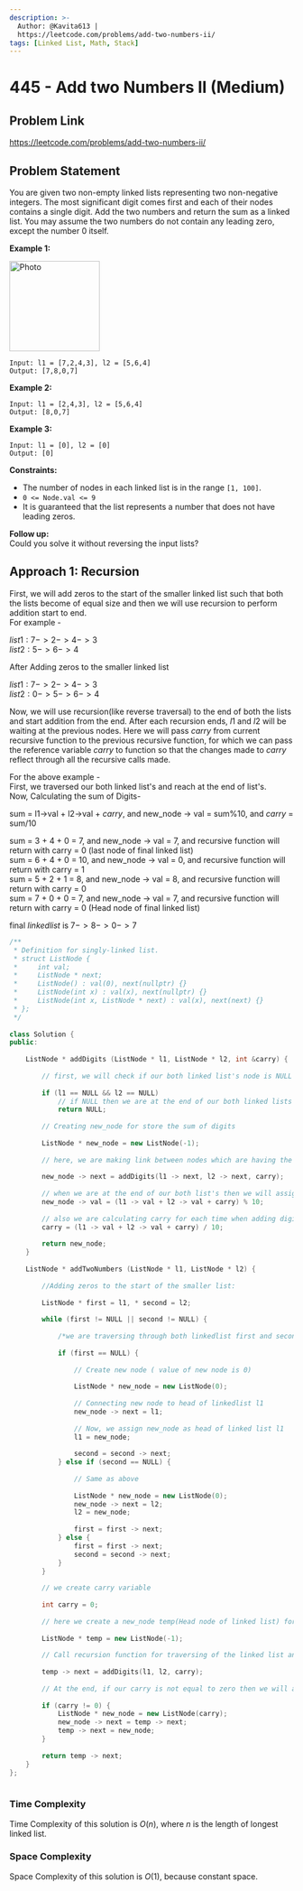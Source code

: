```yaml
---
description: >-
  Author: @Kavita613 |
  https://leetcode.com/problems/add-two-numbers-ii/
tags: [Linked List, Math, Stack]
---
```


# 445 - Add two Numbers II (Medium) 

## Problem Link

https://leetcode.com/problems/add-two-numbers-ii/

## Problem Statement

You are given two non-empty linked lists representing two non-negative integers. The most significant digit comes first and each of their nodes contains a single digit. 
Add the two numbers and return the sum as a linked list. 
You may assume the two numbers do not contain any leading zero, except the number 0 itself.

**Example 1:**

<img src="https://assets.leetcode.com/uploads/2021/04/09/sumii-linked-list.jpg" alt="Photo" height="160" />

```
Input: l1 = [7,2,4,3], l2 = [5,6,4]
Output: [7,8,0,7] 
```

**Example 2:**

```
Input: l1 = [2,4,3], l2 = [5,6,4]
Output: [8,0,7]
```

**Example 3:**

```
Input: l1 = [0], l2 = [0]
Output: [0]
```

**Constraints:**

- The number of nodes in each linked list is in the range `[1, 100]`.
- `0 <= Node.val <= 9`
- It is guaranteed that the list represents a number that does not have leading zeros.

**Follow up:**  
Could you solve it without reversing the input lists?

## Approach 1: Recursion
First, we will add zeros to the start of the smaller linked list such that both the lists become of equal size and then we will use recursion to perform 
addition start to end.  
For example - 

$list1: 7->2->4->3$  
$list2: 5->6->4$
        
After Adding zeros to the smaller linked list 

$list1: 7->2->4->3$  
$list2: 0->5->6->4$

Now, we will use recursion(like reverse traversal) to the end of both the lists and start addition from the end. After each recursion ends, $l1$ and $l2$ will be 
waiting at the previous nodes. Here we will pass $carry$ from current recursive function to the previous recursive function, for which we can pass the reference 
variable $carry$ to function so that the changes made to $carry$ reflect through all the recursive calls made.

For the above example -  
First, we traversed our both linked list's and reach at the end of list's.  
Now, Calculating the sum of Digits-  

sum = l1->val + l2->val + $carry$, and new_node -> val = sum%10, and $carry$ = sum/10  

sum = $3$ + $4$ + $0$ = $7$, and new_node -> val = $7$, and  recursive function will return with carry = $0$  (last node of final linked list)  
sum = $6$ + $4$ + $0$ = $10$, and new_node -> val = $0$, and  recursive function will return with carry = $1$  
sum = $5$ + $2$ + $1$ = $8$, and new_node -> val = $8$, and  recursive function will return with carry = $0$  
sum = $7$ + $0$ + $0$ = $7$, and new_node -> val = $7$, and  recursive function will return with carry = $0$  (Head node of final linked list)

final $linkedlist$ is $7->8->0->7$



<Tabs>

<TabItem value="cpp" label="C++">
<SolutionAuthor name="@Kavita613"/>

```cpp
/**
 * Definition for singly-linked list.
 * struct ListNode {
 *     int val;
 *     ListNode * next;
 *     ListNode() : val(0), next(nullptr) {}
 *     ListNode(int x) : val(x), next(nullptr) {}
 *     ListNode(int x, ListNode * next) : val(x), next(next) {}
 * };
 */
  
class Solution {
public:
  
    ListNode * addDigits (ListNode * l1, ListNode * l2, int &carry) {
  
        // first, we will check if our both linked list's node is NULL or not
  
        if (l1 == NULL && l2 == NULL) 
            // if NULL then we are at the end of our both linked lists and return NULL
            return NULL;
        
        // Creating new_node for store the sum of digits
  
        ListNode * new_node = new ListNode(-1);
  
        // here, we are making link between nodes which are having the sum of digits 
  
        new_node -> next = addDigits(l1 -> next, l2 -> next, carry);
        
        // when we are at the end of our both list's then we will assign value to our node and respective recursive function call will return
        new_node -> val = (l1 -> val + l2 -> val + carry) % 10;
  
        // also we are calculating carry for each time when adding digits and passing it through recursive function
        carry = (l1 -> val + l2 -> val + carry) / 10;
        
        return new_node;
    }
  
    ListNode * addTwoNumbers (ListNode * l1, ListNode * l2) {
        
        //Adding zeros to the start of the smaller list:
        
        ListNode * first = l1, * second = l2;
        
        while (first != NULL || second != NULL) {
  
            /*we are traversing through both linkedlist first and second, and find which one is smaller and add zeros starting of that linked list*/
            
            if (first == NULL) {
  
                // Create new node ( value of new node is 0)
  
                ListNode * new_node = new ListNode(0);
                
                // Connecting new node to head of linkedlist l1
                new_node -> next = l1;
  
                // Now, we assign new_node as head of linked list l1 
                l1 = new_node;
                
                second = second -> next;
            } else if (second == NULL) {
  
                // Same as above 
  
                ListNode * new_node = new ListNode(0);
                new_node -> next = l2;
                l2 = new_node;
                
                first = first -> next;
            } else {
                first = first -> next;
                second = second -> next;
            }
        }
        
        // we create carry variable 
  
        int carry = 0;
        
        // here we create a new_node temp(Head node of linked list) for sum of two linked list's l1 and l2
        
        ListNode * temp = new ListNode(-1);
        
        // Call recursion function for traversing of the linked list and Calculating the sum of digits 
  
        temp -> next = addDigits(l1, l2, carry);
        
        // At the end, if our carry is not equal to zero then we will add this into our linked list temp
  
        if (carry != 0) {
            ListNode * new_node = new ListNode(carry);
            new_node -> next = temp -> next;
            temp -> next = new_node;
        }
        
        return temp -> next;
    }
}; 
  
```

</TabItem>

</Tabs>

### Time Complexity

Time Complexity of this solution is $O(n)$, where $n$ is the length of longest linked list.  
  
### Space Complexity
  
Space Complexity of this solution is $O(1)$, because constant space.

